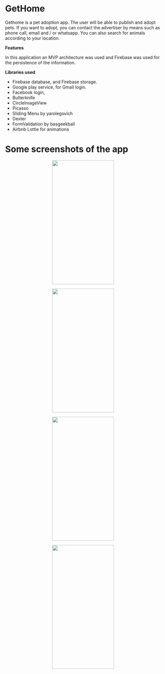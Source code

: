 # GetHome

Gethome is a pet adoption app. The user will be able to publish and adopt pets. If you want to adopt, you can contact the advertiser by means such as phone call, email and / or whatsapp. You can also search for animals according to your location.

**Features**

In this application an MVP architecture was used and Firebase was used for the persistence of the information.

**Libraries used**

* Firebase database, and Firebase storage.
* Google play service, for Gmail login.
* Facebook login,
* Butterknife
* CircleImageView
* Picasso
* Sliding Menu by yarolegovich
* Dexter
* FormValidation by basgeekball
* Airbnb Lottie for animations

# Some screenshots of the app

<p align="center">
<img src="https://user-images.githubusercontent.com/59579790/127693579-71657620-046a-464d-b869-ca66076e44da.png" width="200" height="400" />
</p>

<p align="center">
<img src="https://user-images.githubusercontent.com/59579790/127693618-c3a59aca-30b7-41e4-ae8a-e8aec51328d7.png" width="200" height="400" />
</p>


<p align="center">
<img src="https://user-images.githubusercontent.com/59579790/127756520-ad15fbbb-8fa3-45fb-8e1e-5f7a4cb9162d.png" width="200" height="400" />
</p>

<p align="center">
<img src="https://user-images.githubusercontent.com/59579790/127693701-bb4483ec-b090-4a69-91cf-b392df1470a5.png" width="200" height="400" />
</p>





